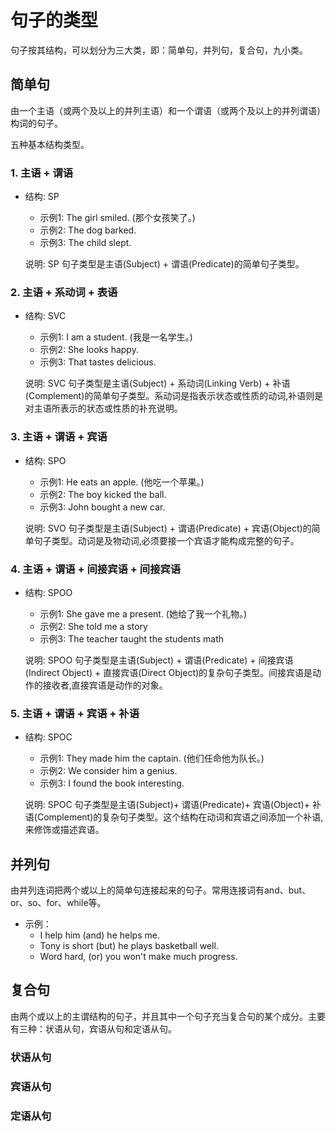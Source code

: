 # 句子的类型

句子按其结构，可以划分为三大类，即：简单句，并列句，复合句，九小类。

## 简单句

由一个主语（或两个及以上的并列主语）和一个谓语（或两个及以上的并列谓语）构词的句子。

五种基本结构类型。

### 1. 主语 + 谓语

* 结构: SP
  * 示例1: The girl smiled. (那个女孩笑了。)
  * 示例2: The dog barked.
  * 示例3: The child slept.

  说明: SP 句子类型是主语(Subject) + 谓语(Predicate)的简单句子类型。

### 2. 主语 + 系动词 + 表语

* 结构: SVC
  * 示例1: I am a student. (我是一名学生。)
  * 示例2: She looks happy.
  * 示例3: That tastes delicious.

  说明: SVC 句子类型是主语(Subject) + 系动词(Linking Verb) + 补语(Complement)的简单句子类型。系动词是指表示状态或性质的动词,补语则是对主语所表示的状态或性质的补充说明。

### 3. 主语 + 谓语 + 宾语

* 结构: SPO
  * 示例1: He eats an apple. (他吃一个苹果。)
  * 示例2: The boy kicked the ball.
  * 示例3: John bought a new car.

  说明: SVO 句子类型是主语(Subject) + 谓语(Predicate) + 宾语(Object)的简单句子类型。动词是及物动词,必须要接一个宾语才能构成完整的句子。

### 4. 主语 + 谓语 + 间接宾语 + 间接宾语

* 结构: SPOO
  * 示例1: She gave me a present. (她给了我一个礼物。)
  * 示例2: She told me a story
  * 示例3: The teacher taught the students math

  说明: SPOO 句子类型是主语(Subject) + 谓语(Predicate) + 间接宾语(Indirect Object) + 直接宾语(Direct Object)的复杂句子类型。间接宾语是动作的接收者,直接宾语是动作的对象。

### 5. 主语 + 谓语 + 宾语 + 补语

* 结构: SPOC
  * 示例1: They made him the captain. (他们任命他为队长。)
  * 示例2: We consider him a genius.
  * 示例3: I found the book interesting.

  说明: SPOC 句子类型是主语(Subject)+ 谓语(Predicate)+ 宾语(Object)+ 补语(Complement)的复杂句子类型。这个结构在动词和宾语之间添加一个补语,来修饰或描述宾语。

## 并列句

由并列连词把两个或以上的简单句连接起来的句子。常用连接词有and、but、or、so、for、while等。

* 示例：
  * I help him (and) he helps me.
  * Tony is short (but) he plays basketball well.
  * Word hard, (or) you won't make much progress.

## 复合句

由两个或以上的主谓结构的句子，并且其中一个句子充当复合句的某个成分。主要有三种：状语从句，宾语从句和定语从句。

### 状语从句

### 宾语从句

### 定语从句
